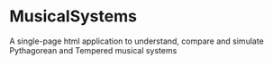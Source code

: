 # MusicalSystems
A single-page html application to understand, compare and simulate Pythagorean and Tempered musical systems
